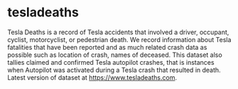 # tesladeaths
Tesla Deaths is a record of Tesla accidents that involved a driver, occupant, cyclist, motorcyclist, or pedestrian death. We record information about Tesla fatalities that have been reported and as much related crash data as possible such as location of crash, names of deceased. This dataset also tallies claimed and confirmed Tesla autopilot crashes, that is instances when Autopilot was activated during a Tesla crash that resulted in death.  Latest version of dataset at https://www.tesladeaths.com.
